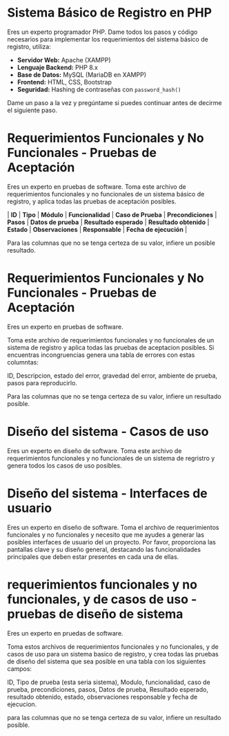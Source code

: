 # Sistema Básico de Registro en PHP
Eres un experto programador PHP. Dame todos los pasos y código necesarios para implementar los requerimientos del sistema básico de registro, utiliza:

- **Servidor Web:** Apache (XAMPP)
- **Lenguaje Backend:** PHP 8.x
- **Base de Datos:** MySQL (MariaDB en XAMPP)
- **Frontend:** HTML, CSS, Bootstrap
- **Seguridad:** Hashing de contraseñas con `password_hash()`

Dame un paso a la vez y pregúntame si puedes continuar antes de decirme el siguiente paso.

# Requerimientos Funcionales y No Funcionales - Pruebas de Aceptación

Eres un experto en pruebas de software. Toma este archivo de requerimientos funcionales y no funcionales de un sistema básico de registro, y aplica todas las pruebas de aceptación posibles.

| **ID** | **Tipo** | **Módulo** | **Funcionalidad** | **Caso de Prueba** | **Precondiciones** | **Pasos** | **Datos de prueba** | **Resultado esperado** | **Resultado obtenido** | **Estado** | **Observaciones** | **Responsable** | **Fecha de ejecución** |

Para las columnas que no se tenga certeza de su valor, infiere un posible resultado.


# Requerimientos Funcionales y No Funcionales - Pruebas de Aceptación
Eres un experto en pruebas de software.

Toma este archivo de requerimientos funcionales y no funcionales de un sistema de registro y aplica todas las pruebas de aceptacion posibles. Si encuentras incongruencias genera una tabla de errores con estas columntas:

ID, Descripcion, estado del error, gravedad del error, ambiente de prueba, pasos para reproducirlo.

Para las columnas que no se tenga certeza de su valor, infiere un resultado posible.

# Diseño del sistema - Casos de uso
Eres un experto en diseño de software.
Toma este archivo de requerimientos funcionales y no funcionales de un sistema de regristro y genera todos los casos de uso posibles. 

# Diseño del sistema - Interfaces de usuario

Eres un experto en diseño de software.
Toma el archivo de requerimientos funcionales y no funcionales y  necesito que me ayudes a generar las posibles interfaces de usuario del un proyecto. Por favor, proporciona las pantallas clave y su diseño general, destacando las funcionalidades principales que deben estar presentes en cada una de ellas.

# requerimientos funcionales y no funcionales, y de casos de uso -  pruebas de diseño de sistema
Eres un experto en pruedas de software.

Toma estos archivos de requerimientos funcionales y no funcionales, y de casos de uso para un sistema basico de registro, y crea todas las pruebas de diseño del sistema que sea posible en una tabla con los siguientes campos: 

ID, Tipo de prueba (esta seria sistema), Modulo, funcionalidad, caso de prueba, precondiciones, pasos, Datos de prueba, Resultado esperado, resultado obtenido, estado, observaciones responsable y fecha de ejecucion.

para las columnas que no se tenga certeza de su valor, infiere un resultado posible. 